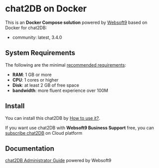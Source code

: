 # chat2DB on Docker  

This is an **Docker Compose solution** powered by [Websoft9](https://www.websoft9.com) based on Docker for chat2DB:


 - community:  latest, 3.4.0


## System Requirements

The following are the minimal [recommended requirements](https://github.com/onlyoffice/docker#recommended-system-requirements):

* **RAM**: 1 GB or more
* **CPU**: 1 cores or higher
* **Disk**: at least 2 GB of free space
* **bandwidth**: more fluent experience over 100M  

## Install

You can install this chat2DB by [How to use it?](https://github.com/Websoft9/docker-library#how-to-use-it).   

If you want use chat2DB with **Websoft9 Business Support** free, you can [subscribe chat2DB](https://www.websoft9.com/apps) on Cloud platform

## Documentation

[chat2DB Administrator Guide](https://support.websoft9.com/docs/chat2db) powered by Websoft9